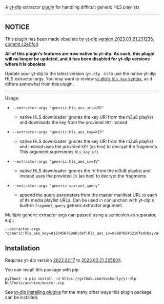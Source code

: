 A [yt-dlp](https://github.com/yt-dlp/yt-dlp) extractor [plugin](https://github.com/yt-dlp/yt-dlp#plugins) for handling difficult generic HLS playlists

---

## NOTICE

This plugin has been made obsolete by [yt-dlp version 2023.03.21.231235](https://github.com/yt-dlp/yt-dlp-nightly-builds/releases/tag/2023.03.21.231235), [commit c2e0fc4](https://github.com/yt-dlp/yt-dlp/commit/c2e0fc40a73dd85ab3920f977f579d475e66ef59)

**All of this plugin's features are now native to yt-dlp. As such, this plugin will no longer be updated, and it has been disabled for yt-dlp versions where it is obsolete**

Update your yt-dlp to the latest version (`yt-dlp -U`) to use the native yt-dlp HLS extractor-args. You may want to review [yt-dlp's `hls_key` syntax](https://github.com/yt-dlp/yt-dlp#generic), as it differs somewhat from this plugin.

---

Usage:

 * `--extractor-args "generic:hls_aes_uri=URI"`
   * native HLS downloader ignores the key URI from the m3u8 playlist and downloads the key from the provided `URI` instead

 * `--extractor-args "generic:hls_aes_key=KEY"`
   * native HLS downloader ignores the key URI from the m3u8 playlist and instead uses the provided `KEY` (as hex) to decrypt the fragments. This argument supersedes `hls_key_uri`

 * `--extractor-args "generic:hls_aes_iv=IV"`
   * native HLS downloader ignores the IV from the m3u8 playlist and instead uses the provided `IV` (as hex) to decrypt the fragments

 * `--extractor-args "generic:variant_query"`
   * append the query parameters from the master manifest URL to each of its media playlist URLs. Can be used in conjunction with yt-dlp's built-in `fragment_query` generic extractor argument

Multiple generic extractor args can passed using a semicolon as separator, e.g.:
```
--extractor-args "generic:hls_aes_key=0123456789abcdef;hls_aes_iv=0x9876543210fedcba;variant_query;fragment_query"
```


## Installation

Requires yt-dlp version [2023.02.17](https://github.com/yt-dlp/yt-dlp/releases/tag/2023.02.17) to [2023.03.21.225804](https://github.com/yt-dlp/yt-dlp-nightly-builds/releases/tag/2023.03.21.225804).

You can install this package with pip:
```
python3 -m pip install -U https://github.com/bashonly/yt-dlp-HLSTools/archive/master.zip
```

See [yt-dlp installing plugins](https://github.com/yt-dlp/yt-dlp#installing-plugins) for the many other ways this plugin package can be installed.
